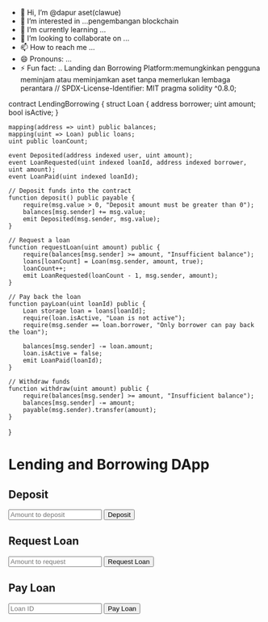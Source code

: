 - 👋 Hi, I’m @dapur aset(clawue)
- 👀 I’m interested in ...pengembangan blockchain
- 🌱 I’m currently learning ...
- 💞️ I’m looking to collaborate on ...
- 📫 How to reach me ...
- 😄 Pronouns: ...
- ⚡ Fun fact: ..
Landing dan Borrowing Platform:memungkinkan pengguna meminjam atau meminjamkan aset tanpa memerlukan lembaga perantara
// SPDX-License-Identifier: MIT
pragma solidity ^0.8.0;

contract LendingBorrowing {
    struct Loan {
        address borrower;
        uint amount;
        bool isActive;
    }

    mapping(address => uint) public balances;
    mapping(uint => Loan) public loans;
    uint public loanCount;

    event Deposited(address indexed user, uint amount);
    event LoanRequested(uint indexed loanId, address indexed borrower, uint amount);
    event LoanPaid(uint indexed loanId);

    // Deposit funds into the contract
    function deposit() public payable {
        require(msg.value > 0, "Deposit amount must be greater than 0");
        balances[msg.sender] += msg.value;
        emit Deposited(msg.sender, msg.value);
    }

    // Request a loan
    function requestLoan(uint amount) public {
        require(balances[msg.sender] >= amount, "Insufficient balance");
        loans[loanCount] = Loan(msg.sender, amount, true);
        loanCount++;
        emit LoanRequested(loanCount - 1, msg.sender, amount);
    }

    // Pay back the loan
    function payLoan(uint loanId) public {
        Loan storage loan = loans[loanId];
        require(loan.isActive, "Loan is not active");
        require(msg.sender == loan.borrower, "Only borrower can pay back the loan");

        balances[msg.sender] -= loan.amount;
        loan.isActive = false;
        emit LoanPaid(loanId);
    }

    // Withdraw funds
    function withdraw(uint amount) public {
        require(balances[msg.sender] >= amount, "Insufficient balance");
        balances[msg.sender] -= amount;
        payable(msg.sender).transfer(amount);
    }
}
<!DOCTYPE html>
<html lang="en">
<head>
    <meta charset="UTF-8">
    <meta name="viewport" content="width=device-width, initial-scale=1.0">
    <title>Lending and Borrowing DApp</title>
    <script src="https://cdn.jsdelivr.net/npm/web3/dist/web3.min.js"></script>
</head>
<body>
    <h1>Lending and Borrowing DApp</h1>
    <div>
        <h2>Deposit</h2>
        <input type="text" id="depositAmount" placeholder="Amount to deposit">
        <button onclick="deposit()">Deposit</button>
    </div>
    <div>
        <h2>Request Loan</h2>
        <input type="text" id="loanAmount" placeholder="Amount to request">
        <button onclick="requestLoan()">Request Loan</button>
    </div>
    <div>
        <h2>Pay Loan</h2>
        <input type="text" id="loanId" placeholder="Loan ID">
        <button onclick="payLoan()">Pay Loan</button>
    </div>
    <script>
        const contractAddress = 'YOUR_CONTRACT_ADDRESS';
        const abi = [ /* ABI dari contract di atas */ ];
        let web3;
        let contract;

        async function init() {
            if (window.ethereum) {
                web3 = new Web3(window.ethereum);
                await window.ethereum.enable();
                contract = new web3.eth.Contract(abi, contractAddress);
            } else {
                alert('Please install MetaMask!');
            }
        }

        async function deposit() {
            const amount = document.getElementById('depositAmount').value;
            const accounts = await web3.eth.getAccounts();
            await contract.methods.deposit().send({ from: accounts[0], value: web3.utils.toWei(amount, 'ether') });
        }

        async function requestLoan() {
            const amount = document.getElementById('loanAmount').value;
            const accounts = await web3.eth.getAccounts();
            await contract.methods.requestLoan(web3.utils.toWei(amount, 'ether')).send({ from: accounts[0] });
        }

        async function payLoan() {
            const loanId = document.getElementById('loanId').value;
            const accounts = await web3.eth.getAccounts();
            await contract.methods.payLoan(loanId).send({ from: accounts[0] });
        }

        window.onload = init;
    </script>
</body>
</html>
